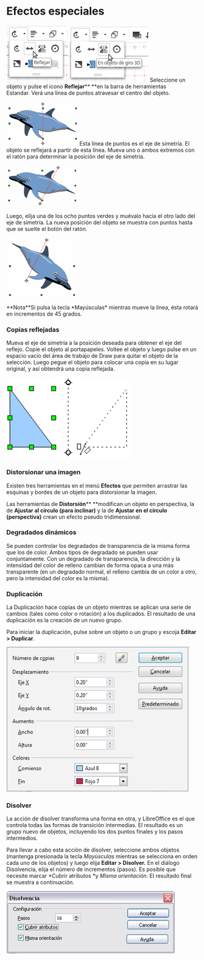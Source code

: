 
# Efectos especiales

![](img/Seleccion_532.png)
![](img/Seleccion_530.png)
Seleccione un objeto y pulse el icono **Reflejar**** **en la barra de herramientas Estandar. Verá una línea de puntos atravesar el centro del objeto.

![](img/Delfin1.png)
Esta línea de puntos es el eje de simetría. El objeto se reflejará a partir de esta línea. Mueva uno o ambos extremos con el ratón para determinar la posición del eje de simetría.

![](img/Delfin2.png)


Luego, elija una de los ocho puntos verdes y muévalo hacia el otro lado del eje de simetría. La nueva posición del objeto se muestra con puntos hasta que se suelte el botón del ratón.

![](img/Delfin3.png)

<td width="14%" bgcolor="#94bd5e">**Nota**</td><td width="86%" valign="top">Si pulsa la tecla *Mayúsculas* mientras mueve la línea, ésta rotará en incrementos de 45 grados.</td>



### Copias reflejadas

Mueva el eje de simetría a la posición deseada para obtener el eje del reflejo. Copie el objeto al portapapeles. Voltee el objeto y luego pulse en un espacio vacío del área de trabajo de Draw para quitar el objeto de la selección. Luego pegue el objeto para colocar una copia en su lugar original, y así obtendrá una copia reflejada.

![](img/Captura_de_pantalla_2016-11-30_a_las_15.35.09.png)
### Distorsionar una imagen

Existen tres herramientas en el menú **Efectos** que permiten arrastrar las esquinas y bordes de un objeto para distorsionar la imagen.

Las herramientas de **Distorsión**** **modifican un objeto en perspectiva, la de **Ajustar al círculo (para inclinar)** y la de **Ajustar en el circulo (perspectiva)** crean un efecto pseudo tridimensional.

### Degradados dinámicos

Se pueden controlar los degradados de transparencia de la misma forma que los de color. Ambos tipos de degradado se pueden usar conjuntamente. Con un degradado de transparencia, la dirección y la intensidad del color de relleno cambian de forma opaca a una más transparente (en un degradado normal, el relleno cambia de un color a otro, pero la intensidad del color es la misma).

### Duplicación

La Duplicación hace copias de un objeto mientras se aplican una serie de cambios (tales como color o rotación) a los duplicados. El resultado de una duplicación es la creación de un nuevo grupo.

Para iniciar la duplicación, pulse sobre un objeto o un grupo y escoja **Editar &gt; Duplicar**.

![](img/Captura_de_pantalla_2016-11-30_a_las_15.35.20.png)
### Disolver

La acción de disolver transforma una forma en otra, y LibreOffice es el que controla todas las formas de transición intermedias. El resultado es un grupo nuevo de objetos, incluyendo los dos puntos finales y los pasos intermedios.

Para llevar a cabo esta acción de disolver, seleccione ambos objetos (mantenga presionada la tecla *Mayúsculas* mientras se selecciona en orden cada uno de los objetos) y luego elija **Editar &gt; Disolver.** En el diálogo Disolvencia, elija el número de incrementos (pasos). Es posible que necesite marcar *Cubrir atributos *y *Misma orientación*. El resultado final se muestra a continuación.

![](img/Captura_de_pantalla_2016-11-30_a_las_15.35.40.png)








